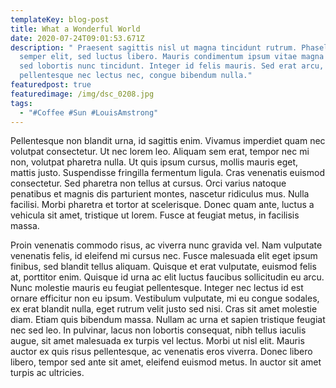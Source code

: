 ```yaml
---
templateKey: blog-post
title: What a Wonderful World
date: 2020-07-24T09:01:53.671Z
description: " Praesent sagittis nisl ut magna tincidunt rutrum. Phasellus eget
  semper elit, sed luctus libero. Mauris condimentum ipsum vitae magna rhoncus,
  sed lobortis nunc tincidunt. Integer id felis mauris. Sed erat arcu,
  pellentesque nec lectus nec, congue bibendum nulla."
featuredpost: true
featuredimage: /img/dsc_0208.jpg
tags:
  - "#Coffee #Sun #LouisAmstrong"
---
```

Pellentesque non blandit urna, id sagittis enim. Vivamus imperdiet quam nec volutpat consectetur. Ut nec lorem leo. Aliquam sem erat, tempor nec mi non, volutpat pharetra nulla. Ut quis ipsum cursus, mollis mauris eget, mattis justo. Suspendisse fringilla fermentum ligula. Cras venenatis euismod consectetur. Sed pharetra non tellus at cursus. Orci varius natoque penatibus et magnis dis parturient montes, nascetur ridiculus mus. Nulla facilisi. Morbi pharetra et tortor at scelerisque. Donec quam ante, luctus a vehicula sit amet, tristique ut lorem. Fusce at feugiat metus, in facilisis massa.

Proin venenatis commodo risus, ac viverra nunc gravida vel. Nam vulputate venenatis felis, id eleifend mi cursus nec. Fusce malesuada elit eget ipsum finibus, sed blandit tellus aliquam. Quisque et erat vulputate, euismod felis at, porttitor enim. Quisque id urna ac elit luctus faucibus sollicitudin eu arcu. Nunc molestie mauris eu feugiat pellentesque. Integer nec lectus id est ornare efficitur non eu ipsum. Vestibulum vulputate, mi eu congue sodales, ex erat blandit nulla, eget rutrum velit justo sed nisi. Cras sit amet molestie diam. Etiam quis bibendum massa. Nullam ac urna et sapien tristique feugiat nec sed leo. In pulvinar, lacus non lobortis consequat, nibh tellus iaculis augue, sit amet malesuada ex turpis vel lectus. Morbi ut nisl elit. Mauris auctor ex quis risus pellentesque, ac venenatis eros viverra. Donec libero libero, tempor sed ante sit amet, eleifend euismod metus. In auctor sit amet turpis ac ultricies.